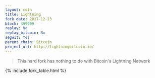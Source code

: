 ```yaml
---
layout: coin
title: Lightning
fork_date: 2017-12-23
block: 499999
replay: No
replay_bitcoin: No
segwit: Yes
parent_chain: Bitcoin
project_url: http://lightningbitcoin.io/
---
```


> This hard fork has nothing to do with Bitcoin's Lightning Network

{% include fork_table.html %}